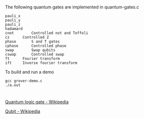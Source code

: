 The following quantum gates are implemented in quantum-gates.c
```
pauli_x
pauli_y
pauli_z
hadamard
cnot		Controlled not and Toffoli
cz		Controlled Z
phase		S and T gates
cphase		Controlled phase
swap		Swap qubits
cswap		Controlled swap
ft		Fourier transform
ift		Inverse fourier transform
```

To build and run a demo
```
gcc grover-demo.c
./a.out
```
#

[Quantum logic gate - Wikipedia](https://en.wikipedia.org/wiki/Quantum_logic_gate)

[Qubit - Wikipedia](https://en.wikipedia.org/wiki/Qubit)
